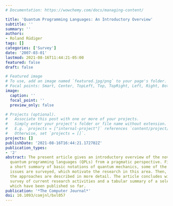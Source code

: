 ```yaml
---
# Documentation: https://wowchemy.com/docs/managing-content/

title: 'Quantum Programming Languages: An Introductory Overview'
subtitle: ''
summary: ''
authors:
- Roland Rüdiger
tags: []
categories: ['Survey']
date: '2007-03-01'
lastmod: 2021-08-16T11:44:21-05:00
featured: false
draft: false

# Featured image
# To use, add an image named `featured.jpg/png` to your page's folder.
# Focal points: Smart, Center, TopLeft, Top, TopRight, Left, Right, BottomLeft, Bottom, BottomRight.
image:
  caption: ''
  focal_point: ''
  preview_only: false

# Projects (optional).
#   Associate this post with one or more of your projects.
#   Simply enter your project's folder or file name without extension.
#   E.g. `projects = ["internal-project"]` references `content/project/deep-learning/index.md`.
#   Otherwise, set `projects = []`.
projects: []
publishDate: '2021-08-16T16:44:21.172702Z'
publication_types:
- '2'
abstract: The present article gives an introductory overview of the novel field of
  quantum programming languages (QPLs) from a pragmatic perspective. First, after
  a short summary of basic notations of quantum mechanics, some of the goals and design
  issues are surveyed, which motivate the research in this area. Then, several of
  the approaches are described in more detail. The article concludes with a brief
  survey of current research activities and a tabular summary of a selection of QPLs,
  which have been published so far.
publication: '*The Computer Journal*'
doi: 10.1093/comjnl/bxl057
---
```

